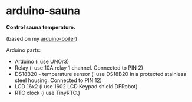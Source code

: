 # arduino-sauna

**Control sauna temperature.**

(based on my [arduino-boiler](https://github.com/Kobra/arduino-boiler))

Arduino parts:
 * Arduino (i use UNOr3)
 * Relay (i use 10A relay 1 channel. Connected to PIN 2)
 * DS18B20 - temperature sensor (i use DS18B20 in a protected stainless steel housing. Connected to PIN 12)
 * LCD 16x2 (i use 1602 LCD Keypad shield DFRobot)
 * RTC clock (i use TinyRTC.)
